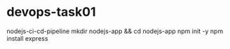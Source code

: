 # devops-task01
nodejs-ci-cd-pipeline
mkdir nodejs-app && cd nodejs-app
npm init -y
npm install express

